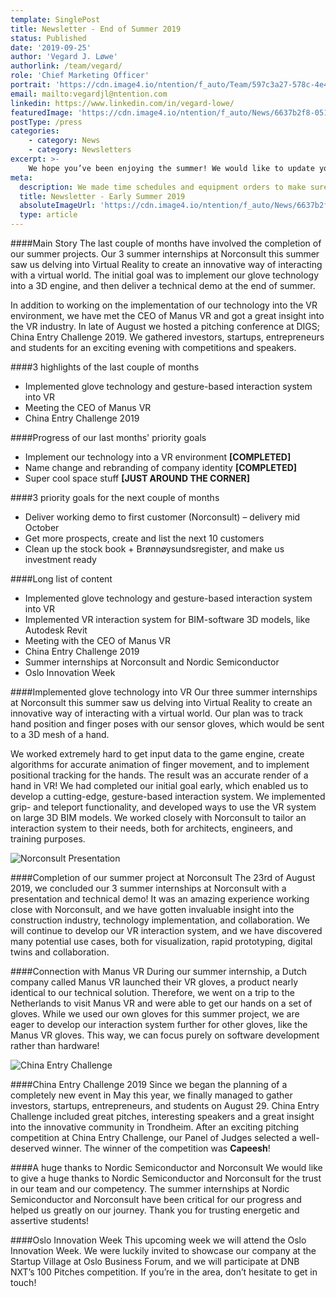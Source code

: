 ```yaml
---
template: SinglePost
title: Newsletter - End of Summer 2019
status: Published
date: '2019-09-25'
author: 'Vegard J. Løwe'
authorlink: /team/vegard/
role: 'Chief Marketing Officer'
portrait: 'https://cdn.image4.io/ntention/f_auto/Team/597c3a27-578c-4e4b-aa78-035422728ca9.Jpeg'
email: mailto:vegardjl@ntention.com
linkedin: https://www.linkedin.com/in/vegard-lowe/
featuredImage: 'https://cdn.image4.io/ntention/f_auto/News/6637b2f8-0519-4be2-8f1f-3dd519cfe64f.Jpeg'
postType: /press
categories:
    - category: News
    - category: Newsletters
excerpt: >-
    We hope you’ve been enjoying the summer! We would like to update you about our progress and activity the latest couple of months. Therefore we’ll take you through it in a short (~3 min read, bullet points) and a long (~10min read) version.
meta:
  description: We made time schedules and equipment orders to make sure our summer projects would get a flying start. The opportunity of working in our field of interest for highly recognized companies like Norconsult and Nordic Semiconductor make us humble and grateful.
  title: Newsletter - Early Summer 2019
  absoluteImageUrl: 'https://cdn.image4.io/ntention/f_auto/News/6637b2f8-0519-4be2-8f1f-3dd519cfe64f.Jpeg'
  type: article
---
```

####Main Story
The last couple of months have involved the completion of our summer projects. Our 3 summer internships at Norconsult this summer saw us delving into Virtual Reality to create an innovative way of interacting with a virtual world. The initial goal was to implement our glove technology into a 3D engine, and then deliver a technical demo at the end of summer.

In addition to working on the implementation of our technology into the VR environment, we have met the CEO of Manus VR and got a great insight into the VR industry. In late of August we hosted a pitching conference at DIGS; China Entry Challenge 2019. We gathered investors, startups, entrepreneurs and students for an exciting evening with competitions and speakers.

####3 highlights of the last couple of months
* Implemented glove technology and gesture-based interaction system into VR
* Meeting the CEO of Manus VR
* China Entry Challenge 2019

####Progress of our last months' priority goals
* Implement our technology into a VR environment **[COMPLETED]**
* Name change and rebranding of company identity **[COMPLETED]**
* Super cool space stuff **[JUST AROUND THE CORNER]**

####3 priority goals for the next couple of months
* Deliver working demo to first customer (Norconsult) – delivery mid October
* Get more prospects, create and list the next 10 customers
* Clean up the stock book + Brønnøysundsregister, and make us investment ready

####Long list of content
* Implemented glove technology and gesture-based interaction system into VR
* Implemented VR interaction system for BIM-software 3D models, like Autodesk Revit
* Meeting with the CEO of Manus VR
* China Entry Challenge 2019
* Summer internships at Norconsult and Nordic Semiconductor
* Oslo Innovation Week

####Implemented glove technology into VR
Our three summer internships at Norconsult this summer saw us delving into Virtual Reality to create an innovative way of interacting with a virtual world. Our plan was to track hand position and finger poses with our sensor gloves, which would be sent to a 3D mesh of a hand.

We worked extremely hard to get input data to the game engine, create algorithms for accurate animation of finger movement, and to implement positional tracking for the hands. The result was an accurate render of a hand in VR! We had completed our initial goal early, which enabled us to develop a cutting-edge, gesture-based interaction system. We implemented grip- and teleport functionality, and developed ways to use the VR system on large 3D BIM models. We worked closely with Norconsult to tailor an interaction system to their needs, both for architects, engineers, and training purposes.

![Norconsult Presentation](https://cdn.image4.io/ntention/f_auto/News/83ccfbdd-829c-4c59-a9b3-3992a1fdda20.Jpeg)

####Completion of our summer project at Norconsult
The 23rd of August 2019, we concluded our 3 summer internships at Norconsult with a presentation and technical demo! It was an amazing experience working close with Norconsult, and we have gotten invaluable insight into the construction industry, technology implementation, and collaboration. We will continue to develop our VR interaction system, and we have discovered many potential use cases, both for visualization, rapid prototyping, digital twins and collaboration.

####Connection with Manus VR
During our summer internship, a Dutch company called Manus VR launched their VR gloves, a product nearly identical to our technical solution. Therefore, we went on a trip to the Netherlands to visit Manus VR and were able to get our hands on a set of gloves. While we used our own gloves for this summer project, we are eager to develop our interaction system further for other gloves, like the Manus VR gloves. This way, we can focus purely on software development rather than hardware!

![China Entry Challenge](https://cdn.image4.io/ntention/f_auto/News/165b21d3-9b32-4b83-9269-b562d5d1611c.Jpeg)

####China Entry Challenge 2019
Since we began the planning of a completely new event in May this year, we finally managed to gather investors, startups, entrepreneurs, and students on August 29. China Entry Challenge included great pitches, interesting speakers and a great insight into the innovative community in Trondheim. After an exciting pitching competition at China Entry Challenge, our Panel of Judges selected a well-deserved winner. The winner of the competition was **Capeesh**!

####A huge thanks to Nordic Semiconductor and Norconsult
We would like to give a huge thanks to Nordic Semiconductor and Norconsult for the trust in our team and our competency. The summer internships at Nordic Semiconductor and Norconsult have been critical for our progress and helped us greatly on our journey. Thank you for trusting energetic and assertive students!

####Oslo Innovation Week
This upcoming week we will attend the Oslo Innovation Week. We were luckily invited to showcase our company at the Startup Village at Oslo Business Forum, and we will participate at DNB NXT’s 100 Pitches competition. If you’re in the area, don’t hesitate to get in touch!
